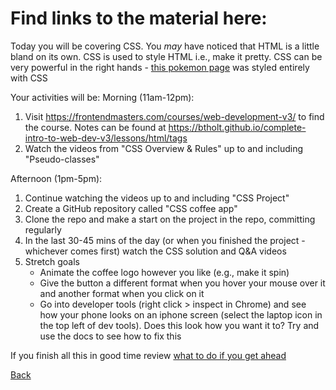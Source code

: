# Find links to the material here:

Today you will be covering CSS. You *may* have noticed that HTML is a little bland on its own. CSS is used to style HTML i.e., make it pretty. CSS can be very powerful in the right hands - [this pokemon page](https://poke-holo.simey.me/) was styled entirely with CSS

Your activities will be:
Morning (11am-12pm):
1. Visit https://frontendmasters.com/courses/web-development-v3/ to find the course. Notes can be found at https://btholt.github.io/complete-intro-to-web-dev-v3/lessons/html/tags
2. Watch the videos from "CSS Overview & Rules" up to and including "Pseudo-classes"

Afternoon (1pm-5pm):
1. Continue watching the videos up to and including "CSS Project"
2. Create a GitHub repository called "CSS coffee app"
3. Clone the repo and make a start on the project in the repo, committing regularly
4. In the last 30-45 mins of the day (or when you finished the project - whichever comes first) watch the CSS solution and Q&A videos
5. Stretch goals
    - Animate the coffee logo however you like (e.g., make it spin)
    - Give the button a different format when you hover your mouse over it and another format when you click on it
    - Go into developer tools (right click > inspect in Chrome) and see how your phone looks on an iphone screen (select the laptop icon in the top left of dev tools). Does this look how you want it to? Try and use the docs to see how to fix this

If you finish all this in good time review [what to do if you get ahead](../Intro/tips.md)

[Back](../week-1-links.md)